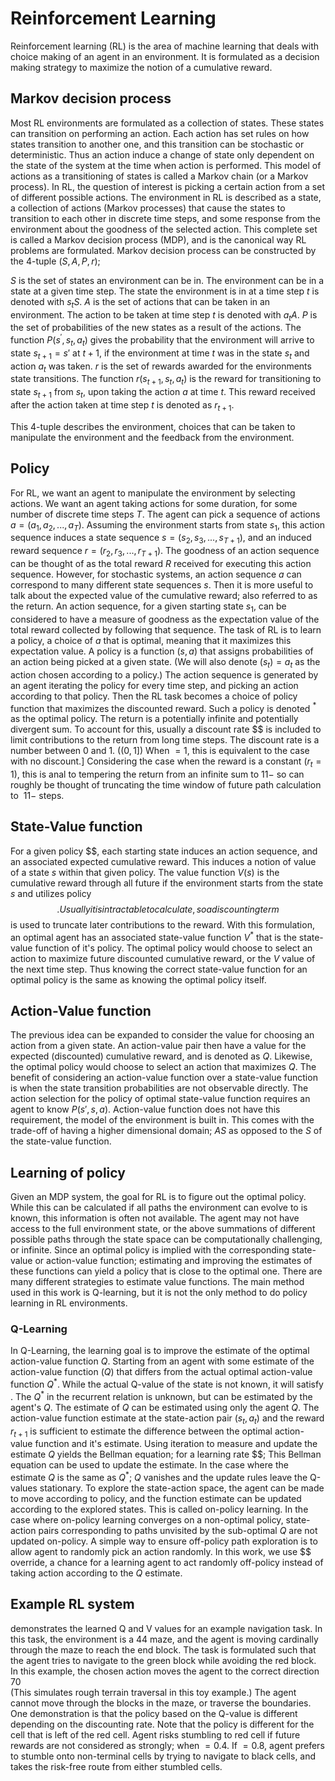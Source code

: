 # Reinforcement Learning

Reinforcement learning (RL) is the area of machine learning that deals with choice making of an agent in an environment.
It is formulated as a decision making strategy to maximize the notion of a cumulative reward.

## Markov decision process

Most RL environments are formulated as a collection of states.
These states can transition on performing an action.
Each action has set rules on how states transition to another one, and this transition can be stochastic or deterministic.
Thus an action induce a change of state only dependent on the state of the system at the time when action is performed.
This model of actions as a transitioning of states is called a Markov chain (or a Markov process).
In RL, the question of interest is picking a certain action from a set of different possible actions.
The environment in RL is described as a state,
a collection of actions (Markov processes) that cause the states to transition to each other in discrete time steps,
and some response from the environment about the goodness of the selected action.
This complete set is called a Markov decision process (MDP), and is the canonical way RL problems are formulated.
Markov decision process can be constructed by the 4-tuple $(S, A, P, r)$;

$S$ is the set of states an environment can be in.
The environment can be in a state at a given time step.
The state the environment is in at a time step $t$ is denoted with $s_t  S$.
$A$ is the set of actions that can be taken in an environment.
The action to be taken at time step $t$ is denoted with $a_t  A$.
$P$ is the set of probabilities of the new states as a result of the actions.
The function $P(s^{'}, s_{t}, a_{t})$ gives the probability that the environment will arrive to state $s_{t+1} = s'$ at $t+1$, if the environment at time $t$ was in the state $s_t$ and action $a_t$ was taken.
$r$ is the set of rewards awarded for the environments state transitions.
The function $r(s_{t+1}, s_t, a_t)$ is the reward for transitioning to state $s_{t+1}$ from $s_{t}$, upon taking the action $a$ at time $t$.
This reward received after the action taken at time step $t$ is denoted as $r_{t+1}$.

This 4-tuple describes the environment, choices that can be taken to manipulate the environment and the feedback from the environment.

## Policy

For RL, we want an agent to manipulate the environment by selecting actions.
We want an agent taking actions for some duration, for some number of discrete time steps $T$.
The agent can pick a sequence of actions $a = (a_1, a_2, ..., a_T)$.
Assuming the environment starts from state $s_1$, this action sequence induces a state sequence $s = (s_2, s_3, ..., s_{T+1})$,
and an induced reward sequence $r = (r_2, r_3, ..., r_{T+1})$.
The goodness of an action sequence can be thought of as the total reward $R$ received for executing this action sequence.
However, for stochastic systems, an action sequence $a$ can correspond to many different state sequences $s$.
Then it is more useful to talk about the expected value of the cumulative reward; also referred to as the return.
<EQN HERE>
An action sequence, for a given starting state $s_1$, can be considered to have a measure of goodness as the expectation value of the total reward collected by following that sequence.
The task of RL is to learn a policy, a choice of $a$ that is optimal, meaning that it maximizes this expectation value.
A policy is a function $(s,a)$ that assigns probabilities of an action being picked at a given state.
(We will also denote $(s_t) = a_t$ as the action chosen according to a policy.)
The action sequence is generated by an agent iterating the policy for every time step, and picking an action according to that policy.
Then the RL task becomes a choice of policy function that maximizes the discounted reward.
Such a policy is denoted $^*$ as the optimal policy.
The return is a potentially infinite and potentially divergent sum.
To account for this, usually a discount rate $$ is included to limit contributions to the return from long time steps.
<EQN HERE>
The discount rate is a number between 0 and 1. ($( 0 , 1 ]$)
When $= 1$, this is equivalent to the case with no discount.]
Considering the case when the reward is a constant ($r_t = 1$), this is anal to tempering the return from an infinite sum to $1{1 - }$ so can roughly be thought of truncating the time window of future path calculation to $~1{1 - }$ steps.

## State-Value function

For a given policy $$, each starting state induces an action sequence, and an associated expected cumulative reward.
This induces a notion of value of a state $s$ within that given policy.
The value function $V_{}(s)$ is the cumulative reward through all future if the environment starts from the state $s$ and utilizes policy $$.
Usually it is intractable to calculate, so a discounting term $$ is used to truncate later contributions to the reward.
<EQN HERE>
With this formulation, an optimal agent has an associated state-value function $V^*$ that is the state-value function of it's policy.
The optimal policy would choose to select an action to maximize future discounted cumulative reward, or the $V$ value of the next time step.
<EQN HERE>
Thus knowing the correct state-value function for an optimal policy is the same as knowing the optimal policy itself.

## Action-Value function

The previous idea can be expanded to consider the value for choosing an action from a given state.
An action-value pair then have a value for the expected (discounted) cumulative reward, and is denoted as $Q$.
<EQN HERE>
Likewise, the optimal policy would choose to select an action that maximizes $Q$.
<EQN HERE>
The benefit of considering an action-value function over a state-value function is when the state transition probabilities are not observable directly.
The action selection for the policy of optimal state-value function requires an agent to know $P(s', s, a)$.
Action-value function does not have this requirement, the model of the environment is built in.
This comes with the trade-off of having a higher dimensional domain; $A  S$ as opposed to the $S$ of the state-value function.

## Learning of policy

Given an MDP system, the goal for RL is to figure out the optimal policy.
While this can be calculated if all paths the environment can evolve to is known, this information is often not available.
The agent may not have access to the full environment state, or the above summations of different possible paths through the state space can be computationally challenging, or infinite.
Since an optimal policy is implied with the corresponding state-value or action-value function; estimating and improving the estimates of these functions can yield a policy that is close to the optimal one.
There are many different strategies to estimate value functions.
The main method used in this work is Q-learning, but it is not the only method to do policy learning in RL environments.

### Q-Learning

In Q-Learning, the learning goal is to improve the estimate of the optimal action-value function $Q$.
Starting from an agent with some estimate of the action-value function ($Q$) that differs from the actual optimal action-value function $Q^*$.
While the actual Q-value of the state is not known, it will satisfy .
<EQN HERE>
The $Q^*$ in the recurrent relation is unknown, but can be estimated by the agent's $Q$.
<EQN HERE>
The estimate of $Q$ can be estimated using only the agent $Q$.
<EQN HERE>
The action-value function estimate at the state-action pair $(s_t, a_t)$ and the reward $r_{t+1}$ is sufficient to estimate the difference between the optimal action-value function and it's estimate.
Using iteration to measure and update the estimate $Q$ yields the Bellman equation; for a learning rate $$;
<EQN HERE>
This Bellman equation can be used to update the estimate.
In the case where the estimate $Q$ is the same as $Q^*$; $Q$ vanishes and the update rules leave the Q-values stationary.
To explore the state-action space, the agent can be made to move according to policy, and the function estimate can be updated according to the explored states.
This is called on-policy learning.
In the case where on-policy learning converges on a non-optimal policy, state-action pairs corresponding to paths unvisited by the sub-optimal $Q$ are not updated on-policy.
A simple way to ensure off-policy path exploration is to allow agent to randomly pick an action randomly.
In this work, we use $$ override, a chance for a learning agent to act randomly off-policy instead of taking action according to the $Q$ estimate.

## Example RL system

demonstrates the learned Q and V values for an example navigation task.
In this task, the environment is a $44$ maze, and the agent is moving cardinally through the maze to reach the end block.
The task is formulated such that the agent tries to navigate to the green block while avoiding the red block.
In this example, the chosen action moves the agent to the correct direction 70\
(This simulates rough terrain traversal in this toy example.)
The agent cannot move through the blocks in the maze, or traverse the boundaries.
One demonstration is that the policy based on the Q-value is different depending on the discounting rate.
Note that the policy is different for the cell that is left of the red cell.
Agent risks stumbling to red cell if future rewards are not considered as strongly; when $=0.4$.
If $=0.8$, agent prefers to stumble onto non-terminal cells by trying to navigate to black cells, and takes the risk-free route from either stumbled cells.
